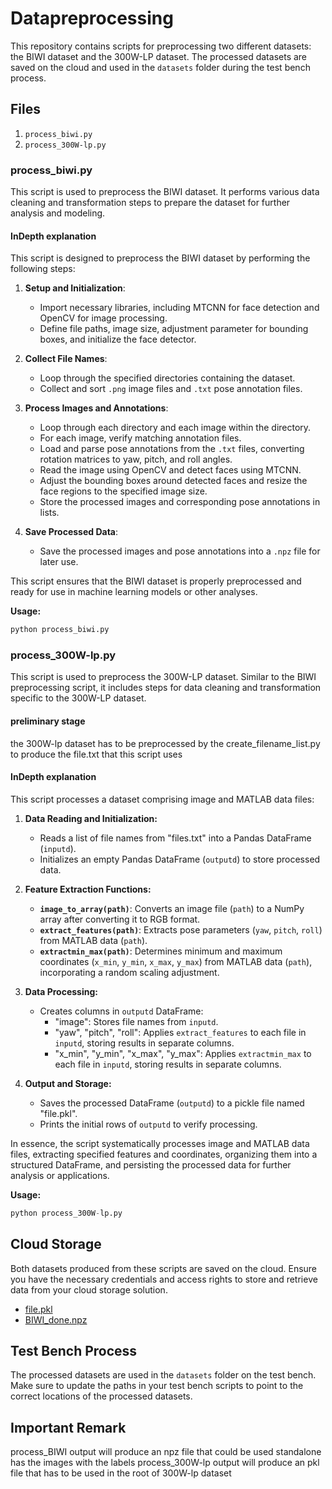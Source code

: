 
# Datapreprocessing

This repository contains scripts for preprocessing two different datasets: the BIWI dataset and the 300W-LP dataset. The processed datasets are saved on the cloud and used in the `datasets` folder during the test bench process.

## Files

1. `process_biwi.py`
2. `process_300W-lp.py`

### process_biwi.py

This script is used to preprocess the BIWI dataset. It performs various data cleaning and transformation steps to prepare the dataset for further analysis and modeling.

#### InDepth explanation
This script is designed to preprocess the BIWI dataset by performing the following steps:

1. **Setup and Initialization**: 
   - Import necessary libraries, including MTCNN for face detection and OpenCV for image processing.
   - Define file paths, image size, adjustment parameter for bounding boxes, and initialize the face detector.

2. **Collect File Names**:
   - Loop through the specified directories containing the dataset.
   - Collect and sort `.png` image files and `.txt` pose annotation files.

3. **Process Images and Annotations**:
   - Loop through each directory and each image within the directory.
   - For each image, verify matching annotation files.
   - Load and parse pose annotations from the `.txt` files, converting rotation matrices to yaw, pitch, and roll angles.
   - Read the image using OpenCV and detect faces using MTCNN.
   - Adjust the bounding boxes around detected faces and resize the face regions to the specified image size.
   - Store the processed images and corresponding pose annotations in lists.

4. **Save Processed Data**:
   - Save the processed images and pose annotations into a `.npz` file for later use.

This script ensures that the BIWI dataset is properly preprocessed and ready for use in machine learning models or other analyses.


**Usage:**

```python
python process_biwi.py
```

### process_300W-lp.py

This script is used to preprocess the 300W-LP dataset. Similar to the BIWI preprocessing script, it includes steps for data cleaning and transformation specific to the 300W-LP dataset.
#### preliminary stage
the 300W-lp dataset has to be preprocessed by the create_filename_list.py to produce the file.txt that this script uses

#### InDepth explanation
This script processes a dataset comprising image and MATLAB data files:

1. **Data Reading and Initialization:**
   - Reads a list of file names from "files.txt" into a Pandas DataFrame (`inputd`).
   - Initializes an empty Pandas DataFrame (`outputd`) to store processed data.

2. **Feature Extraction Functions:**
   - **`image_to_array(path)`**: Converts an image file (`path`) to a NumPy array after converting it to RGB format.
   - **`extract_features(path)`**: Extracts pose parameters (`yaw`, `pitch`, `roll`) from MATLAB data (`path`).
   - **`extractmin_max(path)`**: Determines minimum and maximum coordinates (`x_min`, `y_min`, `x_max`, `y_max`) from MATLAB data (`path`), incorporating a random scaling adjustment.

3. **Data Processing:**
   - Creates columns in `outputd` DataFrame:
     - "image": Stores file names from `inputd`.
     - "yaw", "pitch", "roll": Applies `extract_features` to each file in `inputd`, storing results in separate columns.
     - "x_min", "y_min", "x_max", "y_max": Applies `extractmin_max` to each file in `inputd`, storing results in separate columns.

4. **Output and Storage:**
   - Saves the processed DataFrame (`outputd`) to a pickle file named "file.pkl".
   - Prints the initial rows of `outputd` to verify processing.

In essence, the script systematically processes image and MATLAB data files, extracting specified features and coordinates, organizing them into a structured DataFrame, and persisting the processed data for further analysis or applications.

**Usage:**

```python
python process_300W-lp.py
```

## Cloud Storage

Both datasets produced from these scripts are saved on the cloud. Ensure you have the necessary credentials and access rights to store and retrieve data from your cloud storage solution.
- <a href="https://drive.google.com/file/d/1_DwVRbrPiK1y9kbBtpIJOtcD8aSu8WAX/view?usp=drive_link">file.pkl</a>
- <a href="https://drive.google.com/file/d/1vhXP7-BogBMrXjug2a4snju1_37A5D5c/view?usp=sharing">BIWI_done.npz</a>

## Test Bench Process

The processed datasets are used in the `datasets` folder on the test bench. Make sure to update the paths in your test bench scripts to point to the correct locations of the processed datasets.

## Important Remark 
process_BIWI output will produce an npz file that could be used standalone has the images with the labels
process_300W-lp output will produce an pkl file that has to be used in the root of 300W-lp dataset
